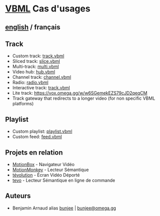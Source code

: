 # [VBML](README.md) Cas d'usages

## [english](../cases.md) / français

## Track

- Custom track: [track.vbml](../samples/track/track.vbml)
- Sliced track: [slice.vbml](../samples/track/slice.vbml)
- Multi-track: [multi.vbml](../samples/track/multi.vbml)
- Video hub: [hub.vbml](../samples/track/hub.vbml)
- Channel track: [channel.vbml](../samples/track/channel.vbml)
- Radio: [radio.vbml](../samples/track/radio.vbml)
- Interactive track: [track.vbml](../samples/track/track.vbml)
- Lite track: https://vox.omega.gg/w/w6SGemekEZS79cJD2qeqCM
- Track gateway that redirects to a longer video (for non specific VBML platforms)

## Playlist

- Custom playlist: [playlist.vbml](../samples/playlist/playlist.vbml)
- Custom feed: [feed.vbml](../samples/playlist/feed.vbml)

## Projets en relation

- [MotionBox](https://omega.gg/MotionBox/sources) - Navigateur Vidéo
- [MotionMonkey](https://omega.gg/MotionMonkey/fr) - Lecteur Sémantique
- [tévolution](https://omega.gg/tevolution/fr) - Écran Vidéo Déporté
- [tevo](https://omega.gg/tevo/fr) - Lecteur Sémantique en ligne de commande

## Auteurs

- Benjamin Arnaud alias [bunjee](https://bunjee.me/fr) | <bunjee@omega.gg>

